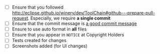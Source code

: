 <!-- describe the changes you have made here: what, why, ... -->

- [ ] Ensure that you followed http://eclipse.github.io/winery/dev/ToolChain#github---prepare-pull-request. Especially, we require **a single commit**
- [ ] Ensure that the commit message is [a good commit message](https://github.com/joelparkerhenderson/git_commit_message)
- [ ] Ensure to use auto format in **all** files
- [ ] Ensure that you appear in `NOTICE` at Copyright Holders
- [ ] Tests created for changes
- [ ] Screenshots added (for UI changes)
